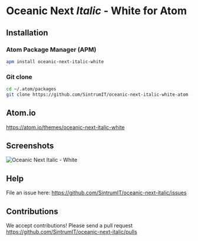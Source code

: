 # Oceanic Next _Italic_ - White for Atom

## Installation

### Atom Package Manager (APM)
```bash
apm install oceanic-next-italic-white
```

### Git clone
```bash
cd ~/.atom/packages
git clone https://github.com/SintrumIT/oceanic-next-italic-white-atom --depth=1
```

## Atom.io
https://atom.io/themes/oceanic-next-italic-white

## Screenshots
![Oceanic Next Italic - White](https://raw.githubusercontent.com/SintrumIT/oceanic-next-italic/master/images/screenshot.png "Oceanic Next Italic - White")

## Help
File an issue here:
https://github.com/SintrumIT/oceanic-next-italic/issues

## Contributions
We accept contributions! Please send a pull request
https://github.com/SintrumIT/oceanic-next-italic/pulls
